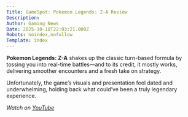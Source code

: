 ```yaml
---
Title: GameSpot: Pokemon Legends: Z-A Review
Description: 
Author: Gaming News
Date: 2025-10-18T22:03:21.000Z
Robots: noindex,nofollow
Template: index
---
```

<p><strong>Pokemon Legends: Z-A</strong> shakes up the classic turn-based formula by tossing you into real-time battles—and to its credit, it mostly works, delivering smoother encounters and a fresh take on strategy.</p>

<p>Unfortunately, the game’s visuals and presentation feel dated and underwhelming, holding back what could’ve been a truly legendary experience.</p>

<p><em>Watch on <a href="https://www.youtube.com/watch?v=fOpWU0xtAo8" rel="noopener noreferrer">YouTube</a></em></p>

